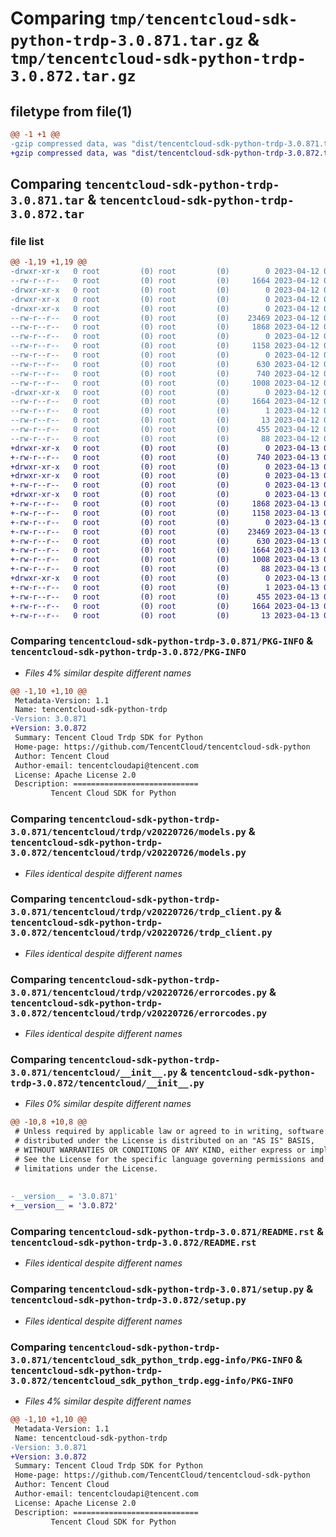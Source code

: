# Comparing `tmp/tencentcloud-sdk-python-trdp-3.0.871.tar.gz` & `tmp/tencentcloud-sdk-python-trdp-3.0.872.tar.gz`

## filetype from file(1)

```diff
@@ -1 +1 @@
-gzip compressed data, was "dist/tencentcloud-sdk-python-trdp-3.0.871.tar", last modified: Wed Apr 12 00:45:08 2023, max compression
+gzip compressed data, was "dist/tencentcloud-sdk-python-trdp-3.0.872.tar", last modified: Thu Apr 13 01:07:26 2023, max compression
```

## Comparing `tencentcloud-sdk-python-trdp-3.0.871.tar` & `tencentcloud-sdk-python-trdp-3.0.872.tar`

### file list

```diff
@@ -1,19 +1,19 @@
-drwxr-xr-x   0 root         (0) root         (0)        0 2023-04-12 00:45:08.000000 tencentcloud-sdk-python-trdp-3.0.871/
--rw-r--r--   0 root         (0) root         (0)     1664 2023-04-12 00:45:08.000000 tencentcloud-sdk-python-trdp-3.0.871/PKG-INFO
-drwxr-xr-x   0 root         (0) root         (0)        0 2023-04-12 00:45:08.000000 tencentcloud-sdk-python-trdp-3.0.871/tencentcloud/
-drwxr-xr-x   0 root         (0) root         (0)        0 2023-04-12 00:45:08.000000 tencentcloud-sdk-python-trdp-3.0.871/tencentcloud/trdp/
-drwxr-xr-x   0 root         (0) root         (0)        0 2023-04-12 00:45:08.000000 tencentcloud-sdk-python-trdp-3.0.871/tencentcloud/trdp/v20220726/
--rw-r--r--   0 root         (0) root         (0)    23469 2023-04-12 00:45:08.000000 tencentcloud-sdk-python-trdp-3.0.871/tencentcloud/trdp/v20220726/models.py
--rw-r--r--   0 root         (0) root         (0)     1868 2023-04-12 00:45:08.000000 tencentcloud-sdk-python-trdp-3.0.871/tencentcloud/trdp/v20220726/trdp_client.py
--rw-r--r--   0 root         (0) root         (0)        0 2023-04-12 00:45:08.000000 tencentcloud-sdk-python-trdp-3.0.871/tencentcloud/trdp/v20220726/__init__.py
--rw-r--r--   0 root         (0) root         (0)     1158 2023-04-12 00:45:08.000000 tencentcloud-sdk-python-trdp-3.0.871/tencentcloud/trdp/v20220726/errorcodes.py
--rw-r--r--   0 root         (0) root         (0)        0 2023-04-12 00:45:08.000000 tencentcloud-sdk-python-trdp-3.0.871/tencentcloud/trdp/__init__.py
--rw-r--r--   0 root         (0) root         (0)      630 2023-04-12 00:45:08.000000 tencentcloud-sdk-python-trdp-3.0.871/tencentcloud/__init__.py
--rw-r--r--   0 root         (0) root         (0)      740 2023-04-12 00:45:08.000000 tencentcloud-sdk-python-trdp-3.0.871/README.rst
--rw-r--r--   0 root         (0) root         (0)     1008 2023-04-12 00:45:08.000000 tencentcloud-sdk-python-trdp-3.0.871/setup.py
-drwxr-xr-x   0 root         (0) root         (0)        0 2023-04-12 00:45:08.000000 tencentcloud-sdk-python-trdp-3.0.871/tencentcloud_sdk_python_trdp.egg-info/
--rw-r--r--   0 root         (0) root         (0)     1664 2023-04-12 00:45:08.000000 tencentcloud-sdk-python-trdp-3.0.871/tencentcloud_sdk_python_trdp.egg-info/PKG-INFO
--rw-r--r--   0 root         (0) root         (0)        1 2023-04-12 00:45:08.000000 tencentcloud-sdk-python-trdp-3.0.871/tencentcloud_sdk_python_trdp.egg-info/dependency_links.txt
--rw-r--r--   0 root         (0) root         (0)       13 2023-04-12 00:45:08.000000 tencentcloud-sdk-python-trdp-3.0.871/tencentcloud_sdk_python_trdp.egg-info/top_level.txt
--rw-r--r--   0 root         (0) root         (0)      455 2023-04-12 00:45:08.000000 tencentcloud-sdk-python-trdp-3.0.871/tencentcloud_sdk_python_trdp.egg-info/SOURCES.txt
--rw-r--r--   0 root         (0) root         (0)       88 2023-04-12 00:45:08.000000 tencentcloud-sdk-python-trdp-3.0.871/setup.cfg
+drwxr-xr-x   0 root         (0) root         (0)        0 2023-04-13 01:07:26.000000 tencentcloud-sdk-python-trdp-3.0.872/
+-rw-r--r--   0 root         (0) root         (0)      740 2023-04-13 01:07:26.000000 tencentcloud-sdk-python-trdp-3.0.872/README.rst
+drwxr-xr-x   0 root         (0) root         (0)        0 2023-04-13 01:07:26.000000 tencentcloud-sdk-python-trdp-3.0.872/tencentcloud/
+drwxr-xr-x   0 root         (0) root         (0)        0 2023-04-13 01:07:26.000000 tencentcloud-sdk-python-trdp-3.0.872/tencentcloud/trdp/
+-rw-r--r--   0 root         (0) root         (0)        0 2023-04-13 01:07:26.000000 tencentcloud-sdk-python-trdp-3.0.872/tencentcloud/trdp/__init__.py
+drwxr-xr-x   0 root         (0) root         (0)        0 2023-04-13 01:07:26.000000 tencentcloud-sdk-python-trdp-3.0.872/tencentcloud/trdp/v20220726/
+-rw-r--r--   0 root         (0) root         (0)     1868 2023-04-13 01:07:26.000000 tencentcloud-sdk-python-trdp-3.0.872/tencentcloud/trdp/v20220726/trdp_client.py
+-rw-r--r--   0 root         (0) root         (0)     1158 2023-04-13 01:07:26.000000 tencentcloud-sdk-python-trdp-3.0.872/tencentcloud/trdp/v20220726/errorcodes.py
+-rw-r--r--   0 root         (0) root         (0)        0 2023-04-13 01:07:26.000000 tencentcloud-sdk-python-trdp-3.0.872/tencentcloud/trdp/v20220726/__init__.py
+-rw-r--r--   0 root         (0) root         (0)    23469 2023-04-13 01:07:26.000000 tencentcloud-sdk-python-trdp-3.0.872/tencentcloud/trdp/v20220726/models.py
+-rw-r--r--   0 root         (0) root         (0)      630 2023-04-13 01:07:26.000000 tencentcloud-sdk-python-trdp-3.0.872/tencentcloud/__init__.py
+-rw-r--r--   0 root         (0) root         (0)     1664 2023-04-13 01:07:26.000000 tencentcloud-sdk-python-trdp-3.0.872/PKG-INFO
+-rw-r--r--   0 root         (0) root         (0)     1008 2023-04-13 01:07:26.000000 tencentcloud-sdk-python-trdp-3.0.872/setup.py
+-rw-r--r--   0 root         (0) root         (0)       88 2023-04-13 01:07:26.000000 tencentcloud-sdk-python-trdp-3.0.872/setup.cfg
+drwxr-xr-x   0 root         (0) root         (0)        0 2023-04-13 01:07:26.000000 tencentcloud-sdk-python-trdp-3.0.872/tencentcloud_sdk_python_trdp.egg-info/
+-rw-r--r--   0 root         (0) root         (0)        1 2023-04-13 01:07:26.000000 tencentcloud-sdk-python-trdp-3.0.872/tencentcloud_sdk_python_trdp.egg-info/dependency_links.txt
+-rw-r--r--   0 root         (0) root         (0)      455 2023-04-13 01:07:26.000000 tencentcloud-sdk-python-trdp-3.0.872/tencentcloud_sdk_python_trdp.egg-info/SOURCES.txt
+-rw-r--r--   0 root         (0) root         (0)     1664 2023-04-13 01:07:26.000000 tencentcloud-sdk-python-trdp-3.0.872/tencentcloud_sdk_python_trdp.egg-info/PKG-INFO
+-rw-r--r--   0 root         (0) root         (0)       13 2023-04-13 01:07:26.000000 tencentcloud-sdk-python-trdp-3.0.872/tencentcloud_sdk_python_trdp.egg-info/top_level.txt
```

### Comparing `tencentcloud-sdk-python-trdp-3.0.871/PKG-INFO` & `tencentcloud-sdk-python-trdp-3.0.872/PKG-INFO`

 * *Files 4% similar despite different names*

```diff
@@ -1,10 +1,10 @@
 Metadata-Version: 1.1
 Name: tencentcloud-sdk-python-trdp
-Version: 3.0.871
+Version: 3.0.872
 Summary: Tencent Cloud Trdp SDK for Python
 Home-page: https://github.com/TencentCloud/tencentcloud-sdk-python
 Author: Tencent Cloud
 Author-email: tencentcloudapi@tencent.com
 License: Apache License 2.0
 Description: ============================
         Tencent Cloud SDK for Python
```

### Comparing `tencentcloud-sdk-python-trdp-3.0.871/tencentcloud/trdp/v20220726/models.py` & `tencentcloud-sdk-python-trdp-3.0.872/tencentcloud/trdp/v20220726/models.py`

 * *Files identical despite different names*

### Comparing `tencentcloud-sdk-python-trdp-3.0.871/tencentcloud/trdp/v20220726/trdp_client.py` & `tencentcloud-sdk-python-trdp-3.0.872/tencentcloud/trdp/v20220726/trdp_client.py`

 * *Files identical despite different names*

### Comparing `tencentcloud-sdk-python-trdp-3.0.871/tencentcloud/trdp/v20220726/errorcodes.py` & `tencentcloud-sdk-python-trdp-3.0.872/tencentcloud/trdp/v20220726/errorcodes.py`

 * *Files identical despite different names*

### Comparing `tencentcloud-sdk-python-trdp-3.0.871/tencentcloud/__init__.py` & `tencentcloud-sdk-python-trdp-3.0.872/tencentcloud/__init__.py`

 * *Files 0% similar despite different names*

```diff
@@ -10,8 +10,8 @@
 # Unless required by applicable law or agreed to in writing, software
 # distributed under the License is distributed on an "AS IS" BASIS,
 # WITHOUT WARRANTIES OR CONDITIONS OF ANY KIND, either express or implied.
 # See the License for the specific language governing permissions and
 # limitations under the License.
 
 
-__version__ = '3.0.871'
+__version__ = '3.0.872'
```

### Comparing `tencentcloud-sdk-python-trdp-3.0.871/README.rst` & `tencentcloud-sdk-python-trdp-3.0.872/README.rst`

 * *Files identical despite different names*

### Comparing `tencentcloud-sdk-python-trdp-3.0.871/setup.py` & `tencentcloud-sdk-python-trdp-3.0.872/setup.py`

 * *Files identical despite different names*

### Comparing `tencentcloud-sdk-python-trdp-3.0.871/tencentcloud_sdk_python_trdp.egg-info/PKG-INFO` & `tencentcloud-sdk-python-trdp-3.0.872/tencentcloud_sdk_python_trdp.egg-info/PKG-INFO`

 * *Files 4% similar despite different names*

```diff
@@ -1,10 +1,10 @@
 Metadata-Version: 1.1
 Name: tencentcloud-sdk-python-trdp
-Version: 3.0.871
+Version: 3.0.872
 Summary: Tencent Cloud Trdp SDK for Python
 Home-page: https://github.com/TencentCloud/tencentcloud-sdk-python
 Author: Tencent Cloud
 Author-email: tencentcloudapi@tencent.com
 License: Apache License 2.0
 Description: ============================
         Tencent Cloud SDK for Python
```

